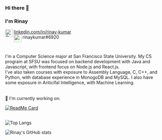 ### Hi there 👋 
### I'm Rinay

<img align="left" alt="Rinay's LinkdeIn" width="25px" src="https://github.com/rdimascio/icons/blob/master/icons/linkedin.svg" /> <a href="https://www.linkedin.com/in/rinay-kumar/">
  linkedin.com/in/rinay-kumar
</a>
<br/>
<img align="left" alt="" width="25px" src="https://github.com/rdimascio/icons/blob/master/icons/discord.svg" /> rinaykumar#6920
 
<br/>

I'm a Computer Science major at San Francisco State University. My CS program at SFSU was focused on backend development with Java and Javascript, with frontend focus on Node.js and React.js. 
<br/>
I've also taken courses with exposure to Assembly Language, C, C++, and Python, with database experience in MonogoDB and MySQL. I also have some exposure in Ariticifal Intelligence, with Machine Learning.
<br/>
<br/>
<br/>
🔭 I'm currently working on:

[![ReadMe Card](https://github-readme-stats.vercel.app/api/pin/?username=rinaykumar&repo=2chainz-or-bot)](https://github.com/rinaykumar/2chainz-or-bot)
<br/>
<br/>

![Top Langs](https://github-readme-stats.vercel.app/api/top-langs/?username=rinaykumar&layout=compact)

![Rinay's GitHub stats](https://github-readme-stats.vercel.app/api?username=rinaykumar&hide=contribs,prs)


